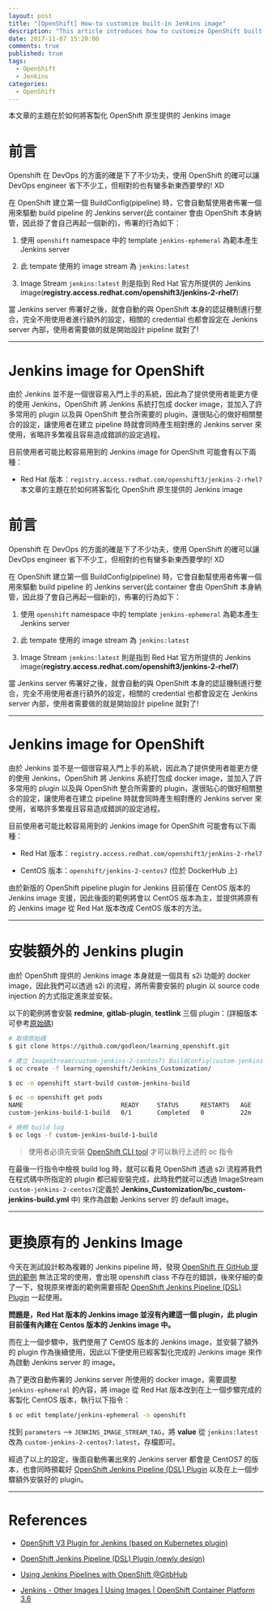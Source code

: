 ```yaml
---
layout: post
title: "[OpenShift] How-to customize built-in Jenkins image"
description: "This article introduces how to customize OpenShift built-in Jenkins image"
date: 2017-11-07 15:20:00
comments: true
published: true
tags: 
  - OpenShift
  - Jenkins
categories: 
  - OpenShift
---
```


本文章的主題在於如何將客製化 OpenShift 原生提供的 Jenkins image


前言
===

Openshift 在 DevOps 的方面的確是下了不少功夫，使用 OpenShift 的確可以讓 DevOps engineer 省下不少工，但相對的也有蠻多新東西要學的! XD

在 OpenShift 建立第一個 BuildConfig(pipeline) 時，它會自動幫使用者佈署一個用來驅動 build pipeline 的 Jenkins server(此 container 會由 OpenShift 本身納管，因此掛了會自己再起一個新的)，佈署的行為如下：

1. 使用 `openshift` namespace 中的 template `jenkins-ephemeral` 為範本產生 Jenkins server

2. 此 tempate 使用的 image stream 為 `jenkins:latest`

3. Image Stream `jenkins:latest` 則是指到 Red Hat 官方所提供的 Jenkins image(**registry.access.redhat.com/openshift3/jenkins-2-rhel7**)

當 Jenkins server 佈署好之後，就會自動的與 OpenShift 本身的認証機制進行整合，完全不用使用者進行額外的設定，相關的 credential 也都會設定在 Jenkins server 內部，使用者需要做的就是開始設計 pipeline 就對了!


----------------------------

Jenkins image for OpenShift
===========================

由於 Jenkins 並不是一個很容易入門上手的系統，因此為了提供使用者能更方便的使用 Jenkins，OpenShift 將 Jenkins 系統打包成 docker image，並加入了許多常用的 plugin 以及與 OpenShift 整合所需要的 plugin，還很貼心的做好相關整合的設定，讓使用者在建立 pipeline 時就會同時產生相對應的 Jenkins server 來使用，省略許多繁複且容易造成錯誤的設定過程。

目前使用者可能比較容易用到的 Jenkins image for OpenShift 可能會有以下兩種：

- Red Hat 版本：`registry.access.redhat.com/openshift3/jenkins-2-rhel7`
本文章的主題在於如何將客製化 OpenShift 原生提供的 Jenkins image


前言
===

Openshift 在 DevOps 的方面的確是下了不少功夫，使用 OpenShift 的確可以讓 DevOps engineer 省下不少工，但相對的也有蠻多新東西要學的! XD

在 OpenShift 建立第一個 BuildConfig(pipeline) 時，它會自動幫使用者佈署一個用來驅動 build pipeline 的 Jenkins server(此 container 會由 OpenShift 本身納管，因此掛了會自己再起一個新的)，佈署的行為如下：

1. 使用 `openshift` namespace 中的 template `jenkins-ephemeral` 為範本產生 Jenkins server

2. 此 tempate 使用的 image stream 為 `jenkins:latest`

3. Image Stream `jenkins:latest` 則是指到 Red Hat 官方所提供的 Jenkins image(**registry.access.redhat.com/openshift3/jenkins-2-rhel7**)

當 Jenkins server 佈署好之後，就會自動的與 OpenShift 本身的認証機制進行整合，完全不用使用者進行額外的設定，相關的 credential 也都會設定在 Jenkins server 內部，使用者需要做的就是開始設計 pipeline 就對了!


----------------------------

Jenkins image for OpenShift
===========================

由於 Jenkins 並不是一個很容易入門上手的系統，因此為了提供使用者能更方便的使用 Jenkins，OpenShift 將 Jenkins 系統打包成 docker image，並加入了許多常用的 plugin 以及與 OpenShift 整合所需要的 plugin，還很貼心的做好相關整合的設定，讓使用者在建立 pipeline 時就會同時產生相對應的 Jenkins server 來使用，省略許多繁複且容易造成錯誤的設定過程。

目前使用者可能比較容易用到的 Jenkins image for OpenShift 可能會有以下兩種：

- Red Hat 版本：`registry.access.redhat.com/openshift3/jenkins-2-rhel7`

- CentOS 版本：`openshift/jenkins-2-centos7` (位於 DockerHub 上)

由於新版的 OpenShift pipeline plugin for Jenkins 目前僅在 CentOS 版本的 Jenkins image 支援，因此後面的範例將會以 CentOS 版本為主，並提供將原有的 Jenkins image 從 Red Hat 版本改成 CentOS 版本的方法。


----------------------------

安裝額外的 Jenkins plugin
=======================

由於 OpenShift 提供的 Jenkins image 本身就是一個具有 s2i 功能的 docker image，因此我們可以透過 s2i 的流程，將所需要安裝的 plugin 以 source code injection 的方式指定進來並安裝。

以下的範例將會安裝 **redmine**, **gitlab-plugin**, **testlink** 三個 plugin：(詳細版本可參考[原始碼](https://github.com/godleon/learning_openshift/blob/master/jenkins_customization/plugins.txt))

```bash
# 取得原始碼
$ git clone https://github.com/godleon/learning_openshift.git

# 建立 ImageStream(custom-jenkins-2-centos7) BuildConfig(custom-jenkins-build)
$ oc create -f learning_openshift/Jenkins_Customization/

$ oc -n openshift start-build custom-jenkins-build

$ oc -n openshift get pods
NAME                           READY     STATUS      RESTARTS   AGE
custom-jenkins-build-1-build   0/1       Completed   0          22m

# 檢視 build log
$ oc logs -f custom-jenkins-build-1-build
```

> 使用者必須先安裝 [OpenShift CLI tool](https://github.com/openshift/origin/releases) 才可以執行上述的 oc 指令

在最後一行指令中檢視 build log 時，就可以看見 OpenShift 透過 s2i 流程將我們在程式碼中所指定的 plugin 都已經安裝完成，此時我們就可以透過 ImageStream `custom-jenkins-2-centos7`(定義於 **Jenkins_Customization/bc_custom-jenkins-build.yml** 中) 來作為啟動 Jenkins server 的 default image。


----------------------------

更換原有的 Jenkins Image
======================

今天在測試設計較為複雜的 Jenkins pipeline 時，發現 [OpenShift 在 GitHub 提供的範例](https://github.com/openshift/origin/tree/master/examples/jenkins/pipeline) 無法正常的使用，會出現 openshift class 不存在的錯誤，後來仔細的查了一下，發現原來裡面的範例需要搭配 [OpenShift Jenkins Pipeline (DSL) Plugin](https://github.com/openshift/jenkins-client-plugin) 一起使用。

**問題是，Red Hat 版本的 Jenkins image 並沒有內建這一個 plugin，此 plugin 目前僅有內建在 Centos 版本的 Jenkins image 中。**

而在上一個步驟中，我們使用了 CentOS 版本的 Jenkins image，並安裝了額外的 plugin 作為後續使用，因此以下便使用已經客製化完成的 Jenkins image 來作為啟動 Jenkins server 的 image。

為了更改自動佈署的 Jenkins server 所使用的 docker image，需要調整 `jenkins-ephemeral` 的內容，將 image 從 Red Hat 版本改到在上一個步驟完成的客製化 CentOS 版本，執行以下指令：

```bash
$ oc edit template/jenkins-ephemeral -n openshift
```

找到 `parameters` --> `JENKINS_IMAGE_STREAM_TAG`，將 **value** 從 `jenkins:latest` 改為 `custom-jenkins-2-centos7:latest`，存檔即可。

經過了以上的設定，後面自動佈署出來的 Jenkins server 都會是 CentOS7 的版本，也會同時預載好 [OpenShift Jenkins Pipeline (DSL) Plugin](https://github.com/openshift/jenkins-client-plugin) 以及在上一個步驟額外安裝好的 plugin。


----------------------------

References
==========

- [OpenShift V3 Plugin for Jenkins (based on Kubernetes plugin)](https://github.com/jenkinsci/openshift-pipeline-plugin)

- [OpenShift Jenkins Pipeline (DSL) Plugin (newly design)](https://github.com/openshift/jenkins-client-plugin)

- [Using Jenkins Pipelines with OpenShift @GitbHub](https://github.com/openshift/origin/tree/master/examples/jenkins/pipeline)

- [Jenkins - Other Images \| Using Images \| OpenShift Container Platform 3.6](https://docs.openshift.com/container-platform/3.6/using_images/other_images/jenkins.html)